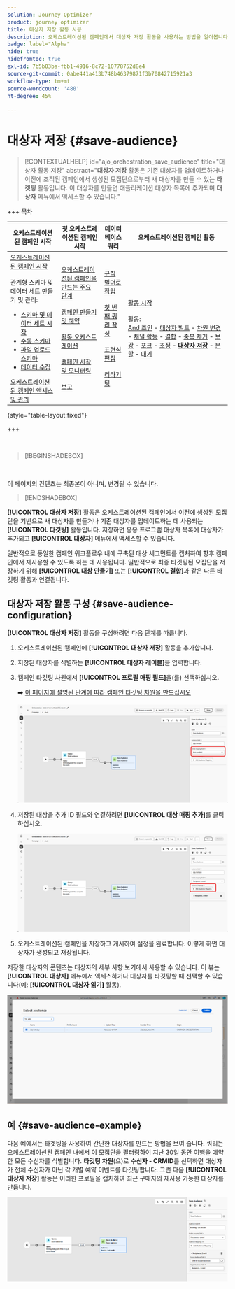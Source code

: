 ```yaml
---
solution: Journey Optimizer
product: journey optimizer
title: 대상자 저장 활동 사용
description: 오케스트레이션된 캠페인에서 대상자 저장 활동을 사용하는 방법을 알아봅니다.
badge: label="Alpha"
hide: true
hidefromtoc: true
exl-id: 7b5b03ba-fbb1-4916-8c72-10778752d8e4
source-git-commit: 0abe441a413b748b46379871f3b70842715921a3
workflow-type: tm+mt
source-wordcount: '480'
ht-degree: 45%

---
```


# 대상자 저장 {#save-audience}

>[!CONTEXTUALHELP]
>id="ajo_orchestration_save_audience"
>title="대상자 활동 저장"
>abstract="**대상자 저장** 활동은 기존 대상자를 업데이트하거나 이전에 조직된 캠페인에서 생성된 모집단으로부터 새 대상자를 만들 수 있는 **타겟팅** 활동입니다. 이 대상자를 만들면 애플리케이션 대상자 목록에 추가되며 **대상자** 메뉴에서 액세스할 수 있습니다."


+++ 목차

| 오케스트레이션된 캠페인 시작 | 첫 오케스트레이션된 캠페인 시작 | 데이터베이스 쿼리 | 오케스트레이션된 캠페인 활동 |
|---|---|---|---|
| [오케스트레이션된 캠페인 시작](../gs-orchestrated-campaigns.md)<br/><br/>관계형 스키마 및 데이터 세트 만들기 및 관리:</br> <ul><li>[스키마 및 데이터 세트 시작](../gs-schemas.md)</li><li>[수동 스키마](../manual-schema.md)</li><li>[파일 업로드 스키마](../file-upload-schema.md)</li><li>[데이터 수집](../ingest-data.md)</li></ul>[오케스트레이션된 캠페인 액세스 및 관리](../access-manage-orchestrated-campaigns.md) | [오케스트레이션된 캠페인을 만드는 주요 단계](../gs-campaign-creation.md)<br/><br/>[캠페인 만들기 및 예약](../create-orchestrated-campaign.md)<br/><br/>[활동 오케스트레이션](../orchestrate-activities.md)<br/><br/>[캠페인 시작 및 모니터링](../start-monitor-campaigns.md)<br/><br/>[보고](../reporting-campaigns.md) | [규칙 빌더로 작업](../orchestrated-rule-builder.md)<br/><br/>[첫 번째 쿼리 작성](../build-query.md)<br/><br/>[표현식 편집](../edit-expressions.md)<br/><br/>[리타기팅](../retarget.md) | [활동 시작](about-activities.md)<br/><br/>활동:<br/>[And 조인](and-join.md) - [대상자 빌드](build-audience.md) - [차원 변경](change-dimension.md) - [채널 활동](channels.md) - [결합](combine.md) - [중복 제거](deduplication.md) - [보강](enrichment.md) - [포크](fork.md) - [조정](reconciliation.md) - <b>[대상자 저장](save-audience.md)</b> - [분할](split.md) - [대기](wait.md) |

{style="table-layout:fixed"}

+++


<br/>

>[!BEGINSHADEBOX]

</br>

이 페이지의 컨텐츠는 최종본이 아니며, 변경될 수 있습니다.

>[!ENDSHADEBOX]

**[!UICONTROL 대상자 저장]** 활동은 오케스트레이션된 캠페인에서 이전에 생성된 모집단을 기반으로 새 대상자를 만들거나 기존 대상자를 업데이트하는 데 사용되는 **[!UICONTROL 타깃팅]** 활동입니다. 저장하면 응용 프로그램 대상자 목록에 대상자가 추가되고 **[!UICONTROL 대상자]** 메뉴에서 액세스할 수 있습니다.

일반적으로 동일한 캠페인 워크플로우 내에 구축된 대상 세그먼트를 캡처하여 향후 캠페인에서 재사용할 수 있도록 하는 데 사용됩니다. 일반적으로 최종 타깃팅된 모집단을 저장하기 위해 **[!UICONTROL 대상 만들기]** 또는 **[!UICONTROL 결합]**&#x200B;과 같은 다른 타깃팅 활동과 연결됩니다.

## 대상자 저장 활동 구성 {#save-audience-configuration}

**[!UICONTROL 대상자 저장]** 활동을 구성하려면 다음 단계를 따릅니다.

1. 오케스트레이션된 캠페인에 **[!UICONTROL 대상자 저장]** 활동을 추가합니다.

1. 저장된 대상자를 식별하는 **[!UICONTROL 대상자 레이블]**&#x200B;을 입력합니다.

1. 캠페인 타깃팅 차원에서 **[!UICONTROL 프로필 매핑 필드&#x200B;]**&#x200B;을(를) 선택하십시오.

   ➡️ [이 페이지에 설명된 단계에 따라 캠페인 타깃팅 차원을 만드십시오](../target-dimension.md)

   ![](../assets/save-audience-1.png)

1. 저장된 대상을 추가 ID 필드와 연결하려면 **[!UICONTROL 대상 매핑 추가]**&#x200B;를 클릭하십시오.

   ![](../assets/save-audience-2.png)

1. 오케스트레이션된 캠페인을 저장하고 게시하여 설정을 완료합니다. 이렇게 하면 대상자가 생성되고 저장됩니다.

저장한 대상자의 콘텐츠는 대상자의 세부 사항 보기에서 사용할 수 있습니다. 이 뷰는 **[!UICONTROL 대상자]** 메뉴에서 액세스하거나 대상자를 타깃팅할 때 선택할 수 있습니다(예: **[!UICONTROL 대상자 읽기]** 활동).

![](../assets/save-audience-4.png)


## 예 {#save-audience-example}

다음 예에서는 타겟팅을 사용하여 간단한 대상자를 만드는 방법을 보여 줍니다. 쿼리는 오케스트레이션된 캠페인 내에서 이 모집단을 필터링하여 지난 30일 동안 여행을 예약한 모든 수신자를 식별합니다. **타깃팅 차원**(으)로 **수신자 - CRMID**&#x200B;를 선택하면 대상자가 전체 수신자가 아닌 각 개별 예약 이벤트를 타깃팅합니다. 그런 다음 **[!UICONTROL 대상자 저장]** 활동은 이러한 프로필을 캡처하여 최근 구매자의 재사용 가능한 대상자를 만듭니다.

![](../assets/save-audience-3.png)
